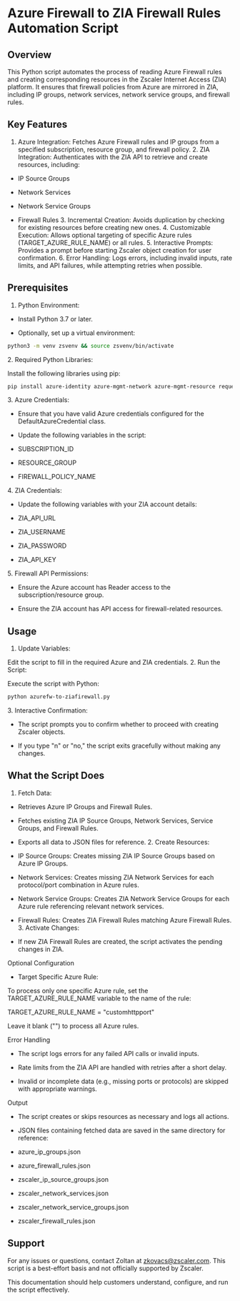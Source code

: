 # Azure Firewall to ZIA Firewall Rules Automation Script

## Overview

This Python script automates the process of reading Azure Firewall rules and creating corresponding resources in the Zscaler Internet Access (ZIA) platform. It ensures that firewall policies from Azure are mirrored in ZIA, including IP groups, network services, network service groups, and firewall rules.

## Key Features

1. Azure Integration: Fetches Azure Firewall rules and IP groups from a specified subscription, resource group, and firewall policy. 2. ZIA Integration: Authenticates with the ZIA API to retrieve and create resources, including:

- IP Source Groups

- Network Services

- Network Service Groups

- Firewall Rules 3. Incremental Creation: Avoids duplication by checking for existing resources before creating new ones. 4. Customizable Execution: Allows optional targeting of specific Azure rules (TARGET_AZURE_RULE_NAME) or all rules. 5. Interactive Prompts: Provides a prompt before starting Zscaler object creation for user confirmation. 6. Error Handling: Logs errors, including invalid inputs, rate limits, and API failures, while attempting retries when possible.

## Prerequisites

1. Python Environment:

- Install Python 3.7 or later.

- Optionally, set up a virtual environment:

```bash
python3 -m venv zsvenv && source zsvenv/bin/activate
```

2\. Required Python Libraries:

Install the following libraries using pip:

```bash
pip install azure-identity azure-mgmt-network azure-mgmt-resource requests
```

3\. Azure Credentials:

- Ensure that you have valid Azure credentials configured for the DefaultAzureCredential class.

- Update the following variables in the script:

- SUBSCRIPTION_ID

- RESOURCE_GROUP

- FIREWALL_POLICY_NAME

4\. ZIA Credentials:

- Update the following variables with your ZIA account details:

- ZIA_API_URL

- ZIA_USERNAME

- ZIA_PASSWORD

- ZIA_API_KEY

5\. Firewall API Permissions:

- Ensure the Azure account has Reader access to the subscription/resource group.

- Ensure the ZIA account has API access for firewall-related resources.

## Usage

1. Update Variables:

Edit the script to fill in the required Azure and ZIA credentials. 2. Run the Script:

Execute the script with Python:

```bash
python azurefw-to-ziafirewall.py
```

3\. Interactive Confirmation:

- The script prompts you to confirm whether to proceed with creating Zscaler objects.

- If you type "n" or "no," the script exits gracefully without making any changes.

## What the Script Does

1. Fetch Data:

- Retrieves Azure IP Groups and Firewall Rules.

- Fetches existing ZIA IP Source Groups, Network Services, Service Groups, and Firewall Rules.

- Exports all data to JSON files for reference. 2. Create Resources:

- IP Source Groups: Creates missing ZIA IP Source Groups based on Azure IP Groups.

- Network Services: Creates missing ZIA Network Services for each protocol/port combination in Azure rules.

- Network Service Groups: Creates ZIA Network Service Groups for each Azure rule referencing relevant network services.

- Firewall Rules: Creates ZIA Firewall Rules matching Azure Firewall Rules. 3. Activate Changes:

- If new ZIA Firewall Rules are created, the script activates the pending changes in ZIA.

Optional Configuration

- Target Specific Azure Rule:

To process only one specific Azure rule, set the TARGET_AZURE_RULE_NAME variable to the name of the rule:

TARGET_AZURE_RULE_NAME = "customhttpport"

Leave it blank ("") to process all Azure rules.

Error Handling

- The script logs errors for any failed API calls or invalid inputs.

- Rate limits from the ZIA API are handled with retries after a short delay.

- Invalid or incomplete data (e.g., missing ports or protocols) are skipped with appropriate warnings.

Output

- The script creates or skips resources as necessary and logs all actions.

- JSON files containing fetched data are saved in the same directory for reference:

- azure_ip_groups.json

- azure_firewall_rules.json

- zscaler_ip_source_groups.json

- zscaler_network_services.json

- zscaler_network_service_groups.json

- zscaler_firewall_rules.json

## Support

For any issues or questions, contact Zoltan at zkovacs@zscaler.com. This script is a best-effort basis and not officially supported by Zscaler.

This documentation should help customers understand, configure, and run the script effectively.
